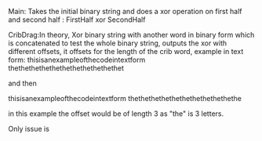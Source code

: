Main: Takes the initial binary string and does a xor operation on first half and second half : FirstHalf xor SecondHalf

CribDrag:In theory, Xor binary string with another word in binary form which is concatenated to test the whole binary string, outputs the xor with different offsets, it offsets for the length of the crib word, example in text form:
thisisanexampleofthecodeintextform
thethethethethethethethethethethet

and then

thisisanexampleofthecodeintextform
 thethethethethethethethethethethe

in this example the offset would be of length 3 as "the" is 3 letters.

Only issue is
